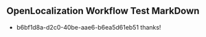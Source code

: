 ## OpenLocalization Workflow Test MarkDown
* b6bf1d8a-d2c0-40be-aae6-b6ea5d61eb51 thanks!

<!--HONumber=Oct16_HO4-->


